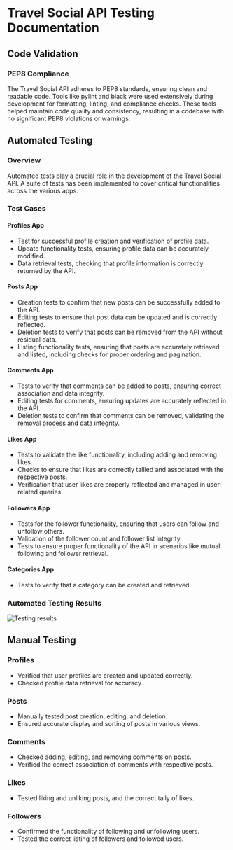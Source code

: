 # Travel Social API Testing Documentation

## Code Validation

### PEP8 Compliance

The Travel Social API adheres to PEP8 standards, ensuring clean and readable code. Tools like pylint and black were used extensively during development for formatting, linting, and compliance checks. These tools helped maintain code quality and consistency, resulting in a codebase with no significant PEP8 violations or warnings.

## Automated Testing

### Overview

Automated tests play a crucial role in the development of the Travel Social API. A suite of tests has been implemented to cover critical functionalities across the various apps.

### Test Cases

#### Profiles App

- Test for successful profile creation and verification of profile data.
- Update functionality tests, ensuring profile data can be accurately modified.
- Data retrieval tests, checking that profile information is correctly returned by the API.

#### Posts App

- Creation tests to confirm that new posts can be successfully added to the API.
- Editing tests to ensure that post data can be updated and is correctly reflected.
- Deletion tests to verify that posts can be removed from the API without residual data.
- Listing functionality tests, ensuring that posts are accurately retrieved and listed, including checks for proper ordering and pagination.

#### Comments App

- Tests to verify that comments can be added to posts, ensuring correct association and data integrity.
- Editing tests for comments, ensuring updates are accurately reflected in the API.
- Deletion tests to confirm that comments can be removed, validating the removal process and data integrity.

#### Likes App

- Tests to validate the like functionality, including adding and removing likes.
- Checks to ensure that likes are correctly tallied and associated with the respective posts.
- Verification that user likes are properly reflected and managed in user-related queries.

#### Followers App

- Tests for the follower functionality, ensuring that users can follow and unfollow others.
- Validation of the follower count and follower list integrity.
- Tests to ensure proper functionality of the API in scenarios like mutual following and follower retrieval.

#### Categories App

- Tests to verify that a category can be created and retrieved

### Automated Testing Results

![Testing results](https://res.cloudinary.com/share-the-plate-cloud/image/upload/v1699825559/Screenshot_2023-11-12_214542_gyymlp.png)

## Manual Testing

### Profiles

- Verified that user profiles are created and updated correctly.
- Checked profile data retrieval for accuracy.

### Posts

- Manually tested post creation, editing, and deletion.
- Ensured accurate display and sorting of posts in various views.

### Comments

- Checked adding, editing, and removing comments on posts.
- Verified the correct association of comments with respective posts.

### Likes

- Tested liking and unliking posts, and the correct tally of likes.

### Followers

- Confirmed the functionality of following and unfollowing users.
- Tested the correct listing of followers and followed users.
